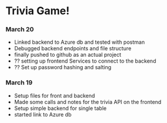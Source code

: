 # Trivia Game!

### March 20

- Linked backend to Azure db and tested with postman
- Debugged backend endpoints and file structure
- finally pushed to github as an actual project
- ?? setting up frontend Services to connect to the backend
- ?? Set up password hashing and salting

### March 19

- Setup files for front and backend
- Made some calls and notes for the trivia API on the frontend
- Setup simple backend for single table
- started link to Azure db
